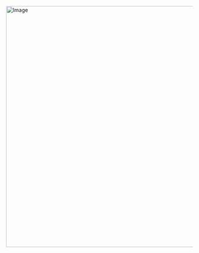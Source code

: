 <img width="819" height="651" alt="Image" src="https://github.com/user-attachments/assets/fa978788-981d-4492-95e5-5df2e05ebc82" />
